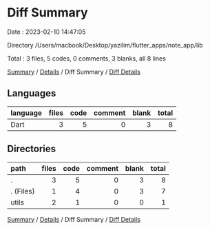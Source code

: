 # Diff Summary

Date : 2023-02-10 14:47:05

Directory /Users/macbook/Desktop/yazilim/flutter_apps/note_app/lib

Total : 3 files,  5 codes, 0 comments, 3 blanks, all 8 lines

[Summary](results.md) / [Details](details.md) / Diff Summary / [Diff Details](diff-details.md)

## Languages
| language | files | code | comment | blank | total |
| :--- | ---: | ---: | ---: | ---: | ---: |
| Dart | 3 | 5 | 0 | 3 | 8 |

## Directories
| path | files | code | comment | blank | total |
| :--- | ---: | ---: | ---: | ---: | ---: |
| . | 3 | 5 | 0 | 3 | 8 |
| . (Files) | 1 | 4 | 0 | 3 | 7 |
| utils | 2 | 1 | 0 | 0 | 1 |

[Summary](results.md) / [Details](details.md) / Diff Summary / [Diff Details](diff-details.md)